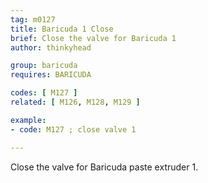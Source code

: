 ```yaml
---
tag: m0127
title: Baricuda 1 Close
brief: Close the valve for Baricuda 1
author: thinkyhead

group: baricuda
requires: BARICUDA

codes: [ M127 ]
related: [ M126, M128, M129 ]

example:
- code: M127 ; close valve 1

---
```


Close the valve for Baricuda paste extruder 1.
